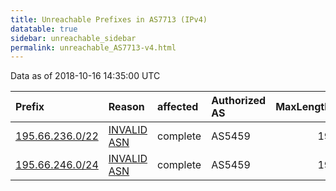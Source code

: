 ```yaml
---
title: Unreachable Prefixes in AS7713 (IPv4)
datatable: true
sidebar: unreachable_sidebar
permalink: unreachable_AS7713-v4.html
---
```


Data as of 2018-10-16 14:35:00 UTC


<div class="datatable-begin"></div>

| Prefix                                                   | Reason                                                                                                | affected   | Authorized AS   |   MaxLength | Anchor                                         |   unreachable /24s |
|:---------------------------------------------------------|:------------------------------------------------------------------------------------------------------|:-----------|:----------------|------------:|:-----------------------------------------------|-------------------:|
| [195.66.236.0/22](https://stat.ripe.net/195.66.236.0/22) | [INVALID ASN](https://rpki-validator.ripe.net/announcement-preview?asn=AS7713&prefix=195.66.236.0/22) | complete   | AS5459          |          19 | [RIPE](unreachable_RIPE_NCC_RPKI_Root-v4.html) |                  4 |
| [195.66.246.0/24](https://stat.ripe.net/195.66.246.0/24) | [INVALID ASN](https://rpki-validator.ripe.net/announcement-preview?asn=AS7713&prefix=195.66.246.0/24) | complete   | AS5459          |          19 | [RIPE](unreachable_RIPE_NCC_RPKI_Root-v4.html) |                  1 |

<div class="datatable-end"></div>